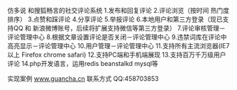 仿多说 和搜狐畅言的社交评论系统
1.发布和回复评论
2.评论浏览（按时间 热门度 排序）
3.点赞和踩评论
4.分享评论
5.举报评论
6.本地用户和第三方登录（现已支持QQ 和 新浪微博账号，后续将扩展支持微信等第三方登录）
7.评论审核管理－评论管理中心
8.根据文章设置评论是否关闭－评论管理中心
9.违禁词库在评论中高亮显示－评论管理中心
10.用户管理－评论管理中心
11.支持所有主流浏览器(IE7以上 Firefox chrome safari)
12.支持PC端和手机端展现
13.支持百万千万级用户评论
14.php开发语言，运用redis beanstalkd mysql等



实现案例 www.guancha.cn
联系方式 QQ:458703853
